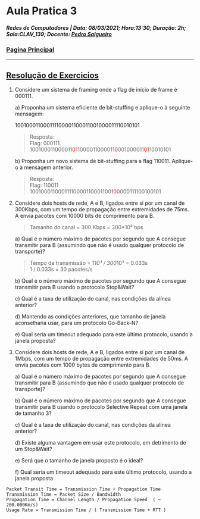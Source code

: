 # Aula Pratica 3   
##### *Redes de Computadores* | **Data:** 08/03/2021; **Hora**:13:30; **Duração**: 2h; **Sala**:CLAV_139; **Docente**: [Pedro Salgueiro](../#docentes)  
### [Pagina Principal](../)
 ---    
## [Resolução de Exercicios](https://www.moodle.uevora.pt/2122/mod/page/view.php?id=51550)

1. Considere um sistema de framing onde a flag de início de frame é 000111. 

    a) Proponha um sistema eficiente de bit-stuffing e aplique-o à seguinte mensagem:

    100100011000111100001100011001000011110010101  
    >Resposta:   
    Flag: 000111.  
    100100011<span class="green">0</span>00011<span class="green">0</span>11000011<span class="green">0</span>00011<span class="green">0</span>001000011<span class="green">0</span>110010101

    

    b) Proponha um novo sistema de bit-stuffing para a flag 110011. Aplique-o à mensagem anterior.  
    > Resposta:   
    Flag: 110011  
    100100011000111100001100011001<span class="green">0</span>00001111001<span class="green">0</span>0101  

2. Considere dois hosts de rede, A e B, ligados entre si por um canal de 300Kbps, com um tempo de propagação entre extremidades de 75ms. A envia pacotes com 10000 bits de comprimento para B.  
    > Tamanho do canal = 300 Kbps = 300*10³ bps  

    

    a) Qual é o número máximo de pacotes por segundo que A consegue transmitir para B (assumindo que não é usado qualquer protocolo de transporte)?  
    >   Tempo de transmissão = 1*10³ / 300*10³ = 0.033s  
    1 / 0.033s = 30 pacotes/s

    b) Qual é o número máximo de pacotes por segundo que A consegue transmitir para B usando o protocolo Stop&Wait?

    c) Qual é a taxa de utilização do canal, nas condições da alínea anterior?

    d) Mantendo as condições anteriores, que tamanho de janela aconselharia usar, para um protocolo Go-Back-N?

    e) Qual seria um timeout adequado para este último protocolo, usando a janela proposta?


3. Considere dois hosts de rede, A e B, ligados entre si por um canal de 1Mbps, com um tempo de propagação entre extremidades de 50ms. A envia pacotes com 1000 bytes de comprimento para B.

    a) Qual é o número máximo de pacotes por segundo que A consegue transmitir para B (assumindo que não é usado qualquer protocolo de transporte)?

    b) Qual é o número máximo de pacotes por segundo que A consegue transmitir para B usando o protocolo Selective Repeat com uma janela de tamanho 3?

    c) Qual é a taxa de utilização do canal, nas condições da alínea anterior?

    d) Existe alguma vantagem em usar este protocolo, em detrimento de um Stop&Wait?
 
    e) Será que o tamanho de janela proposto é o ideal?

    f) Qual seria um timeout adequado para este último protocolo, usando a janela proposta   


``` 
Packet Transit Time = Transmission Time + Propagation Time
Transmission Time = Packet Size / Bandwidth
Propagation Time = Channel Length / Propagation Speed  ( ~ 200.000Km/s)
Usage Rate = Transmission Time / ( Transmission Time + RTT )
 ```  
 <style>
     .green{
         color: red;
     }
 </style>